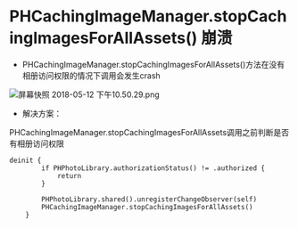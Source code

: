 # PHCachingImageManager.stopCachingImagesForAllAssets() 崩溃

* PHCachingImageManager.stopCachingImagesForAllAssets()方法在没有相册访问权限的情况下调用会发生crash

![屏幕快照 2018-05-12 下午10.50.29.png](https://i.loli.net/2018/05/12/5af6ff5847034.png)


* 解决方案：

PHCachingImageManager.stopCachingImagesForAllAssets调用之前判断是否有相册访问权限

```
deinit {
        if PHPhotoLibrary.authorizationStatus() != .authorized {
            return
        }

        PHPhotoLibrary.shared().unregisterChangeObserver(self)
        PHCachingImageManager.stopCachingImagesForAllAssets()
    }
```
